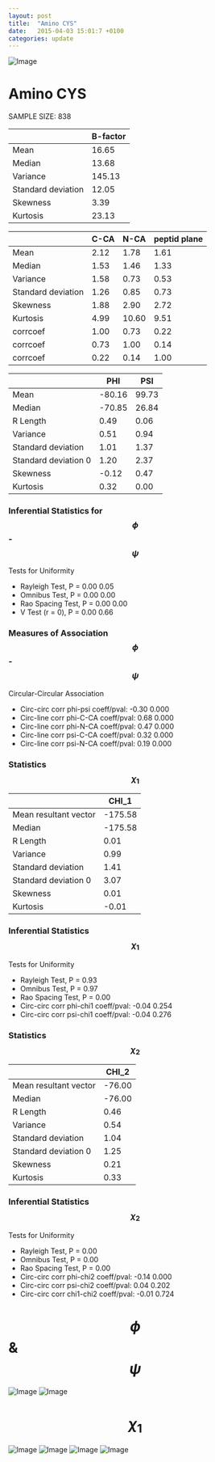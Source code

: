 ```yaml
---
layout: post
title:  "Amino CYS"
date:   2015-04-03 15:01:7 +0100
categories: update
---
```

<script src="https://cdnjs.cloudflare.com/ajax/libs/mathjax/2.7.0/MathJax.js?config=TeX-AMS-MML_HTMLorMML" type="text/javascript"></script>

![Image](../../../../images/aadensity.png)

# Amino CYS


 SAMPLE SIZE: 838
 
 
 
|     | B-factor |
| --- | --- |
| Mean | 16.65 |
| Median | 13.68 |
| Variance | 145.13 |
| Standard deviation | 12.05 |
| Skewness | 3.39 |
| Kurtosis | 23.13 |
 
 
 

|     | C-CA | N-CA | peptid plane |
| --- | --- | --- | --- |
| Mean | 2.12 | 1.78 | 1.61 |
| Median | 1.53 | 1.46 | 1.33 |
| Variance | 1.58 | 0.73 | 0.53 |
| Standard deviation | 1.26 | 0.85 | 0.73 |
| Skewness | 1.88 | 2.90 | 2.72 |
| Kurtosis | 4.99 | 10.60 | 9.51 |
| corrcoef | 1.00 | 0.73 | 0.22 |
| corrcoef | 0.73 | 1.00 | 0.14 |
| corrcoef | 0.22 | 0.14 | 1.00 |
 
 
 

|     | PHI | PSI |
| --- | --- | --- |
| Mean | -80.16 | 99.73 |
| Median | -70.85 | 26.84 |
| R Length | 0.49 | 0.06 |
| Variance | 0.51 | 0.94 |
| Standard deviation | 1.01 | 1.37 |
| Standard deviation 0 | 1.20 | 2.37 |
| Skewness | -0.12 | 0.47 |
| Kurtosis | 0.32 | 0.00 |

### Inferential Statistics for $$\phi$$-$$\psi$$ 

Tests for Uniformity

- Rayleigh Test, P = 0.00 0.05
- Omnibus Test,  P = 0.00 0.00
- Rao Spacing Test,  P = 0.00 0.00
- V Test (r = 0),  P = 0.00 0.66
### Measures of Association $$\phi$$-$$\psi$$

Circular-Circular Association
- Circ-circ corr phi-psi coeff/pval:	-0.30	 0.000
- Circ-line corr phi-C-CA coeff/pval:	0.68	 0.000
- Circ-line corr phi-N-CA coeff/pval:	0.47	 0.000
- Circ-line corr psi-C-CA coeff/pval:	0.32	 0.000
- Circ-line corr psi-N-CA coeff/pval:	0.19	 0.000
### Statistics $$\chi_1$$

|     | CHI_1 |
| --- | --- |
| Mean resultant vector | -175.58 |
| Median | -175.58 | 
| R Length | 0.01 | 
| Variance | 0.99 | 
| Standard deviation | 1.41 |
| Standard deviation 0| 3.07 |
| Skewness | 0.01 |
| Kurtosis | -0.01 |

 

### Inferential Statistics $$\chi_1$$
Tests for Uniformity

- Rayleigh Test, 	 P = 0.93
- Omnibus Test, 	 P = 0.97
- Rao Spacing Test, 	 P = 0.00
- Circ-circ corr phi-chi1 coeff/pval:	-0.04	 0.254
- Circ-circ corr psi-chi1 coeff/pval:	-0.04	 0.276

 

### Statistics $$\chi_2$$

|     | CHI_2 |
| --- | --- |
| Mean resultant vector | -76.00 |
| Median | -76.00 |
| R Length | 0.46 |
| Variance | 0.54 |
| Standard deviation | 1.04 |
| Standard deviation 0 | 1.25 |
| Skewness | 0.21 |
| Kurtosis | 0.33 |


### Inferential Statistics $$\chi_2$$ 

Tests for Uniformity

- Rayleigh Test, 	 P = 0.00
- Omnibus Test, 	 P = 0.00
- Rao Spacing Test, 	 P = 0.00
- Circ-circ corr phi-chi2 coeff/pval:	-0.14	 0.000
- Circ-circ corr psi-chi2 coeff/pval:	0.04	 0.202
- Circ-circ corr chi1-chi2 coeff/pval:	-0.01	 0.724



# $$\phi$$ & $$\psi$$
![Image](../../../../../images/CYS_Rama_phipsi.jpg)
![Image](../../../../../images/CYS_Rama_phipsiGrad.jpg)


# $$\chi_1$$
![Image](../../../../../images/CYS_Rama_phichi1.jpg)
![Image](../../../../../images/CYS_Rama_Grad_psichi1.jpg)
![Image](../../../../../images/CYS_Rama_psichi1.jpg)
![Image](../../../../../images/CYS_Rama_Grad_phichi1.jpg)
